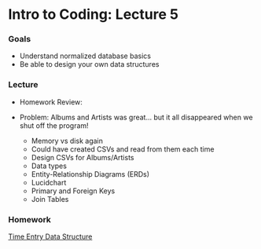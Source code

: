 # Intro to Coding: Lecture 5

### Goals

* Understand normalized database basics
* Be able to design your own data structures

### Lecture

* Homework Review: []()

* Problem: Albums and Artists was great... but it all disappeared when we shut off the program!
  * Memory vs disk again
  * Could have created CSVs and read from them each time
  * Design CSVs for Albums/Artists
  * Data types
  * Entity-Relationship Diagrams (ERDs)
  * Lucidchart
  * Primary and Foreign Keys
  * Join Tables

### Homework

[Time Entry Data Structure](homework.md)

